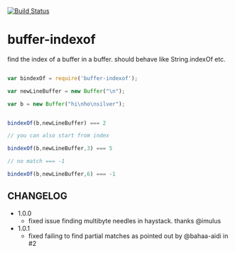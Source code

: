 [![Build Status](https://secure.travis-ci.org/soldair/node-buffer-indexof.png)](http://travis-ci.org/soldair/node-buffer-indexof)
 

buffer-indexof
===================

find the index of a buffer in a buffer. should behave like String.indexOf etc.

```js

var bindexOf = require('buffer-indexof');

var newLineBuffer = new Buffer("\n");

var b = new Buffer("hi\nho\nsilver");


bindexOf(b,newLineBuffer) === 2

// you can also start from index

bindexOf(b,newLineBuffer,3) === 5

// no match === -1

bindexOf(b,newLineBuffer,6) === -1


```

CHANGELOG
----------

- 1.0.0
  - fixed issue finding multibyte needles in haystack.  thanks @imulus
- 1.0.1
  - fixed failing to find partial matches as pointed out by @bahaa-aidi in #2

